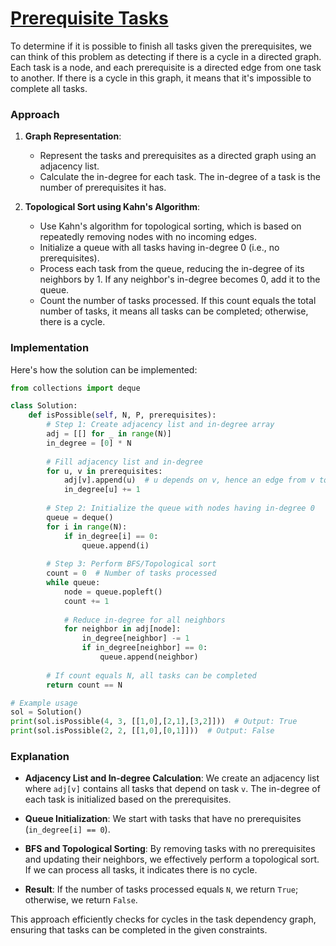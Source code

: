# [Prerequisite Tasks](https://www.geeksforgeeks.org/problems/prerequisite-tasks/1)

To determine if it is possible to finish all tasks given the prerequisites, we can think of this problem as detecting if there is a cycle in a directed graph. Each task is a node, and each prerequisite is a directed edge from one task to another. If there is a cycle in this graph, it means that it's impossible to complete all tasks.

### Approach

1. **Graph Representation**: 
   - Represent the tasks and prerequisites as a directed graph using an adjacency list.
   - Calculate the in-degree for each task. The in-degree of a task is the number of prerequisites it has.

2. **Topological Sort using Kahn's Algorithm**:
   - Use Kahn's algorithm for topological sorting, which is based on repeatedly removing nodes with no incoming edges.
   - Initialize a queue with all tasks having in-degree 0 (i.e., no prerequisites).
   - Process each task from the queue, reducing the in-degree of its neighbors by 1. If any neighbor's in-degree becomes 0, add it to the queue.
   - Count the number of tasks processed. If this count equals the total number of tasks, it means all tasks can be completed; otherwise, there is a cycle.

### Implementation

Here's how the solution can be implemented:

```python
from collections import deque

class Solution:
    def isPossible(self, N, P, prerequisites):
        # Step 1: Create adjacency list and in-degree array
        adj = [[] for _ in range(N)]
        in_degree = [0] * N
        
        # Fill adjacency list and in-degree
        for u, v in prerequisites:
            adj[v].append(u)  # u depends on v, hence an edge from v to u
            in_degree[u] += 1
        
        # Step 2: Initialize the queue with nodes having in-degree 0
        queue = deque()
        for i in range(N):
            if in_degree[i] == 0:
                queue.append(i)
        
        # Step 3: Perform BFS/Topological sort
        count = 0  # Number of tasks processed
        while queue:
            node = queue.popleft()
            count += 1
            
            # Reduce in-degree for all neighbors
            for neighbor in adj[node]:
                in_degree[neighbor] -= 1
                if in_degree[neighbor] == 0:
                    queue.append(neighbor)
        
        # If count equals N, all tasks can be completed
        return count == N

# Example usage
sol = Solution()
print(sol.isPossible(4, 3, [[1,0],[2,1],[3,2]]))  # Output: True
print(sol.isPossible(2, 2, [[1,0],[0,1]]))  # Output: False
```

### Explanation

- **Adjacency List and In-degree Calculation**: We create an adjacency list where `adj[v]` contains all tasks that depend on task `v`. The in-degree of each task is initialized based on the prerequisites.
  
- **Queue Initialization**: We start with tasks that have no prerequisites (`in_degree[i] == 0`).

- **BFS and Topological Sorting**: By removing tasks with no prerequisites and updating their neighbors, we effectively perform a topological sort. If we can process all tasks, it indicates there is no cycle.

- **Result**: If the number of tasks processed equals `N`, we return `True`; otherwise, we return `False`.

This approach efficiently checks for cycles in the task dependency graph, ensuring that tasks can be completed in the given constraints.
